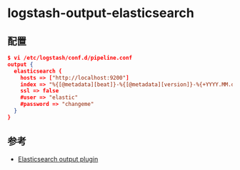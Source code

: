 # logstash-output-elasticsearch

## 配置

```json
$ vi /etc/logstash/conf.d/pipeline.conf
output {
  elasticsearch {
    hosts => ["http://localhost:9200"]
    index => "%{[@metadata][beat]}-%{[@metadata][version]}-%{+YYYY.MM.dd}"
    ssl => false
    #user => "elastic"
    #password => "changeme"
  }
}
```

## 参考

* [Elasticsearch output plugin](https://www.elastic.co/guide/en/logstash/current/plugins-outputs-elasticsearch.html)
